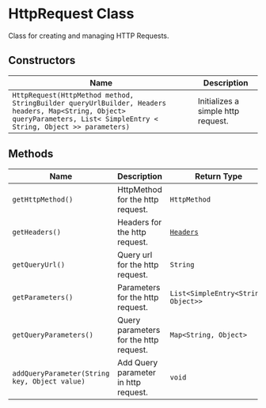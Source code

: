 
# HttpRequest Class

Class for creating and managing HTTP Requests.

## Constructors

| Name | Description |
|  --- | --- |
| `HttpRequest(HttpMethod method, StringBuilder queryUrlBuilder, Headers headers, Map<String, Object> queryParameters, List< SimpleEntry < String, Object >> parameters)` | Initializes a simple http request. |

## Methods

| Name | Description | Return Type |
|  --- | --- | --- |
| `getHttpMethod()` | HttpMethod for the http request. | `HttpMethod` |
| `getHeaders()` | Headers for the http request. | [`Headers`](headers.md) |
| `getQueryUrl()` | Query url for the http request. | `String` |
| `getParameters()` | Parameters for the http request. | `List<SimpleEntry<String, Object>>` |
| `getQueryParameters()` | Query parameters for the http request. | `Map<String, Object>` |
| `addQueryParameter(String key, Object value)` | Add Query parameter in http request. | `void` |

